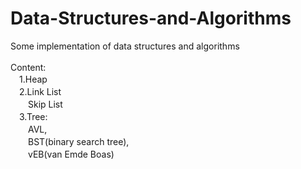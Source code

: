 # Data-Structures-and-Algorithms 
Some implementation of data structures and algorithms \
\
Content: \
　1.Heap \
　2.Link List \
　　Skip List \
　3.Tree: \
　　AVL, \
　　BST(binary search tree), \
　　vEB(van Emde Boas)
